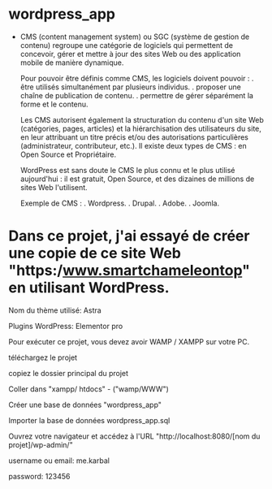 # wordpress_app
- CMS (content management system) ou SGC (système de gestion de contenu) regroupe une catégorie de logiciels qui permettent de concevoir, gérer et mettre à jour des sites Web ou des application mobile de manière dynamique.

    Pour pouvoir être définis comme CMS, les logiciels doivent pouvoir : . être utilisés simultanément par plusieurs individus. . proposer une chaîne de publication de contenu. . permettre de gérer séparément la forme et le contenu.

    Les CMS autorisent également la structuration du contenu d'un site Web (catégories, pages, articles) et la hiérarchisation des utilisateurs du site, en leur attribuant un titre précis et/ou des autorisations particulières (administrateur, contributeur, etc.). Il existe deux types de CMS : en Open Source et Propriétaire.

    WordPress est sans doute le CMS le plus connu et le plus utilisé aujourd'hui : il est gratuit, Open Source, et des dizaines de millions de sites Web l'utilisent.

    Exemple de CMS : . Wordpress. . Drupal. . Adobe. . Joomla.

# Dans ce projet, j'ai essayé de créer une copie de ce site Web "https:/www.smartchameleontop" en utilisant WordPress.

Nom du thème utilisé: Astra

Plugins WordPress: Elementor pro

Pour exécuter ce projet, vous devez avoir WAMP / XAMPP sur votre PC.

téléchargez le projet

copiez le dossier principal du projet

Coller dans "xampp/ htdocs" - ("wamp/WWW")

Créer une base de données "wordpress_app"

Importer la base de données wordpress_app.sql 

Ouvrez votre navigateur et accédez à l'URL "http://localhost:8080/[nom du projet]/wp-admin/"

username ou email: me.karbal

password: 123456
